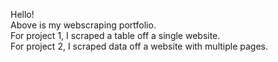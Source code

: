Hello!\
Above is my webscraping portfolio.\
For project 1, I scraped a table off a single website.\
For project 2, I scraped data off a website with multiple pages.

